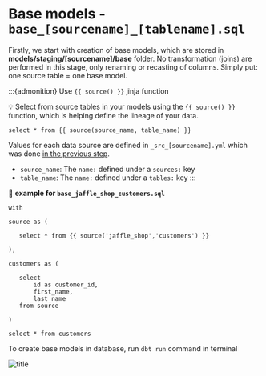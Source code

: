 # Base models - `base_[sourcename]_[tablename].sql`

Firstly, we start with creation of base models, which are stored in **models/staging/[sourcename]/base** folder. No transformation (joins) are performed in this stage, only renaming or recasting of columns. Simply put: one source table = one base model.

:::{admonition} Use `{{ source() }}` jinja function
    
💡 Select from source tables in your models using the `{{ source() }}` function, which is helping define the lineage of your data. 

 ```
 select * from {{ source(source_name, table_name) }}
 ```

Values for each data source are defined in `_src_[sourcename].yml` which was done [in the previous step](../02/data_sources.md).

* `source_name`: The `name:` defined under a `sources:` key
* `table_name`: The `name:` defined under a `tables:` key
:::

📝 **example for `base_jaffle_shop_customers.sql`**

 ```
with

source as (

    select * from {{ source('jaffle_shop','customers') }}

),

customers as (

    select
        id as customer_id,
        first_name,
        last_name
    from source

)

select * from customers
 ```

 To create base models in database, run `dbt run` command in terminal

 ![title](../../images/gifs/dbt_base_model.gif)
